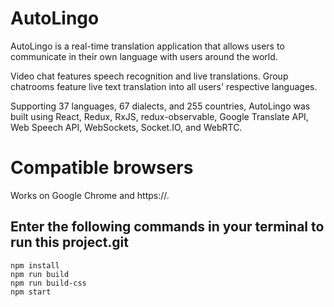 # AutoLingo

AutoLingo is a real-time translation application that allows users to communicate in their own language with users around the world.

Video chat features speech recognition and live translations. Group chatrooms feature live text translation into all users' respective languages.

Supporting 37 languages, 67 dialects, and 255 countries, AutoLingo was built using React, Redux, RxJS, redux-observable, Google Translate API, Web Speech API, WebSockets, Socket.IO, and WebRTC.

# Compatible browsers
Works on Google Chrome and https://.

## Enter the following commands in your terminal to run this project.git
```
npm install
npm run build
npm run build-css
npm start

```

